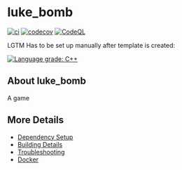 # luke_bomb

[![ci](https://github.com/lucasalj/luke_bomb/actions/workflows/ci.yml/badge.svg)](https://github.com/lucasalj/luke_bomb/actions/workflows/ci.yml)
[![codecov](https://codecov.io/gh/lucasalj/luke_bomb/branch/main/graph/badge.svg)](https://codecov.io/gh/lucasalj/luke_bomb)
[![CodeQL](https://github.com/lucasalj/luke_bomb/actions/workflows/codeql-analysis.yml/badge.svg)](https://github.com/lucasalj/luke_bomb/actions/workflows/codeql-analysis.yml)

LGTM Has to be set up manually after template is created:

[![Language grade: C++](https://img.shields.io/lgtm/grade/cpp/github/lucasalj/luke_bomb)](https://lgtm.com/projects/g/lucasalj/luke_bomb/context:cpp)

## About luke_bomb
A game


## More Details

 * [Dependency Setup](README_dependencies.md)
 * [Building Details](README_building.md)
 * [Troubleshooting](README_troubleshooting.md)
 * [Docker](README_docker.md)
